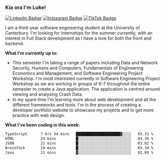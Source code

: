 ### Kia ora I'm Luke!

[![Linkedin Badge](https://img.shields.io/badge/-LinkedIn-0e76a8?style=flat-square&logo=Linkedin&logoColor=white)](https://www.linkedin.com/in/luke-stynes/)
[![Instagram Badge](https://img.shields.io/badge/-Instagram-e4405f?style=flat-square&logo=Instagram&logoColor=white)](https://www.instagram.com/luke.stynes/)
[![TikTok Badge](https://img.shields.io/badge/TikTok-Follow-blue)](https://www.tiktok.com/@luke_stynes)

I am a third-year software engineering student at the University of Canterbury. I'm looking for internships for the summer currently, with an interest in Full Stack development as I have a love for both the front and backend.

**What I'm currently up to:**
- This semester I'm taking a range of papers including Data and Network Security, Humans and Computers, Fundamentals of Engineering Economics and Management, and Software Engineering Project Workshop. I'm most interested currently in Software Engineering Project Workshop as we are working in groups of 6-7 throughout the entire semester to create a Java application. The application is centred around viewing and analysing Crash Data.
- In my spare time I'm learning more about web development and all the different frameworks and tools. I'm in the process of creating a developer portfolio website to showcase my projects and to get more practice with web design.


**What I've been coding in this week:**
<!--START_SECTION:waka-->

```txt
TypeScript      7 hrs 54 mins   ████████████████████▓░░░░   83.33 %
HTML            24 mins         █░░░░░░░░░░░░░░░░░░░░░░░░   04.34 %
JSON            21 mins         █░░░░░░░░░░░░░░░░░░░░░░░░   03.82 %
Brainfuck       19 mins         █░░░░░░░░░░░░░░░░░░░░░░░░   03.34 %
Java            11 mins         ▓░░░░░░░░░░░░░░░░░░░░░░░░   02.09 %
```

<!--END_SECTION:waka-->
